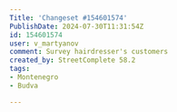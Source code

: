 ```yaml
---
Title: 'Changeset #154601574'
PublishDate: 2024-07-30T11:31:54Z
id: 154601574
user: v_martyanov
comment: Survey hairdresser's customers
created_by: StreetComplete 58.2
tags:
- Montenegro
- Budva

---
```

